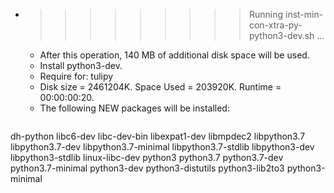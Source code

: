 * >>>>>>>>> Running inst-min-con-xtra-py-python3-dev.sh ...
  * After this operation, 140 MB of additional disk space will be used.
  * Install python3-dev.
  * Require for: tulipy
  * Disk size = 2461204K. Space Used = 203920K. Runtime = 00:00:00:20.
  * The following NEW packages will be installed:
  ```bash
dh-python libc6-dev libc-dev-bin libexpat1-dev libmpdec2
libpython3.7 libpython3.7-dev libpython3.7-minimal libpython3.7-stdlib libpython3-dev
libpython3-stdlib linux-libc-dev python3 python3.7 python3.7-dev
python3.7-minimal python3-dev python3-distutils python3-lib2to3 python3-minimal
  ```
